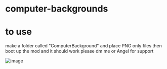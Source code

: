 # computer-backgrounds




# to use 
make a folder called "ComputerBackground" and place PNG only files then boot up the mod and it should work please dm me or Angel for support

![image](https://github.com/FURY909/computer-backgrounds/assets/86896895/e28eacc5-aa05-4a1d-80e9-fecac134ffbf)

